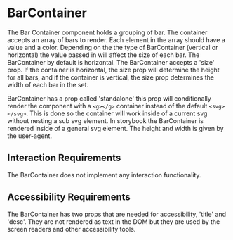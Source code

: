 # BarContainer

The Bar Container component holds a grouping of bar. The container accepts an array 
of bars to render. Each element in the array should have a value and a color. 
Depending on the the type of BarContainer (vertical or horizontal) the 
value passed in will affect the size of each bar. The BarContainer by default 
is horizontal. The BarContainer accepts a 'size' prop. If the container is 
horizontal, the size prop will determine the height for all bars, and if the
container is vertical, the size prop determines the width of each bar in the set.

BarContainer has a prop called 'standalone' this prop will conditionally render 
the component with a ```<g></g>``` container instead of the default ```<svg></svg>```.
This is done so the container will work inside of a current svg without nesting
a sub svg element. In storybook the BarContainer is rendered inside of a general 
svg element. The height and width is given by the user-agent. 

## Interaction Requirements

The BarContainer does not implement any interaction functionality.

## Accessibility Requirements

The BarContainer has two props that are needed for accessibility, 'title' and 
'desc'. They are not rendered as text in the DOM but they are used by the screen 
readers and other accessibility tools. 
